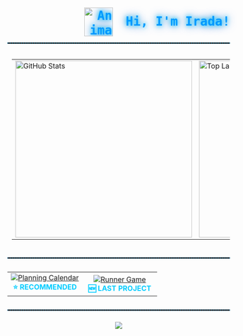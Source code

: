 <h1 align="right" style="
  font-family: monospace;
  color: #0099ff;
  text-shadow: 0 0 10px #00ccff, 0 0 20px #0066cc;
  margin-bottom: 10px;
">
  <img src="https://media.giphy.com/media/JIX9t2j0ZTN9S/giphy.gif" width="65" alt="Animated Cat" style="vertical-align: middle; image-rendering: pixelated; margin-right: 12px;" />
  Hi, I'm Irada!
</h1>

<hr style="border: 1px dashed #005577; margin-bottom: 25px;" />

<table align="center" style="padding: 10px;">
  <tr>
    <td>
      <img src="https://github-readme-stats.vercel.app/api?username=Ira4a&show_icons=true&theme=dark&icon_color=0099ff&text_color=0099ff&title_color=00ccff" width="400" alt="GitHub Stats" />
    </td>
    <td>
      <img src="https://github-readme-stats.vercel.app/api/top-langs/?username=Ira4a&layout=compact&theme=dark&text_color=0099ff&title_color=00ccff" width="400" alt="Top Languages" />
    </td>
  </tr>
</table>

<hr style="border: 1px dashed #005577; margin: 30px 0;" />

<table align="center" style="margin-bottom: 30px;">
  <tr>
    <td align="center" width="50%">
      <a href="https://github.com/Ira4a/Planning-calendar" target="_blank" rel="noopener noreferrer">
        <img src="https://github-readme-stats.vercel.app/api/pin/?username=Ira4a&repo=Planning-calendar&theme=dark&title_color=00ccff&text_color=0099ff&icon_color=00ccff" alt="Planning Calendar" />
      </a>
      <br />
      <strong style="color:#00ccff;">⭐ RECOMMENDED</strong>
    </td>
    <td align="center" width="50%">
      <a href="https://github.com/Ira4a/runner-game" target="_blank" rel="noopener noreferrer">
        <img src="https://github-readme-stats.vercel.app/api/pin/?username=Ira4a&repo=runner-game&theme=dark&title_color=00ccff&text_color=0099ff&icon_color=00ccff" alt="Runner Game" />
      </a>
      <br />
      <strong style="color:#00ccff;">🆕 LAST PROJECT</strong>
    </td>
  </tr>
</table>

<hr style="border: 1px dashed #005577; margin-bottom: 25px;" />

<p align="center">
  <img src="https://github-readme-activity-graph.vercel.app/graph?username=Ira4a&theme=github&hide_border=true&area=true&color=000000&line=000000&point=000000&bg_color=00000000" />
</p>
